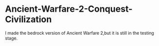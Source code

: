 # Ancient-Warfare-2-Conquest-Civilization
I made the bedrock version of Ancient Warfare 2,but it is still in the testing stage.
